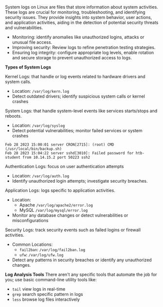 System logs on Linux are files that store information about system activities. These logs are crucial for monitoring, troubleshooting, and identifying security issues. They provide insights into system behavior, user actions, and application activities, aiding in the detection of potential security threats and vulnerabilities. 
- Monitoring: identify anomalies like unauthorized logins, attacks or unusual file access.
- Improving security: Review logs to refine penetration testing strategies.
- Ensuring log integrity: configure appropriate log levels, enable rotation and secure storage to prevent unauthorized access to logs.

**Types of System Logs**

Kernel Logs: that handle or log events related to hardware drivers and system calls.
- Location: `/var/log/kern.log`
- Detect outdated drivers; identify suspicious system calls or kernel crashes

System Logs: that handle system-level events like services starts/stops and reboots.
- Location: `/var/log/syslog`
- Detect potential vulnerabilities; monitor failed services or system crashes

```
Feb 28 2023 15:00:01 server CRON[2715]: (root) CMD (/usr/local/bin/backup.sh)
Feb 28 2023 15:04:22 server sshd[3010]: Failed password for htb-student from 10.14.15.2 port 50223 ssh2
```

Authentication Logs: focus on user authentication attempts
- Location: `/var/log/auth.log`
- Identify unauthorized login attempts; investigate security breaches.

Application Logs: logs specific to application activities.
- Location:
	- Apache `/var/log/apache2/error.log`
	- MySQL `/var/log/mysql/error.log`
- Monitor any database changes or detect vulnerabilities or misconfigurations

Security Logs: track security events such as failed logins or firewall activities.
- Common Locations:
	- `fail2ban`: `/var/log/fail2ban.log`
	- `ufw`: `/var/log/ufw.log`
- Detect any patterns in security breaches or identify any unauthorized changes.

**Log Analysis Tools**
There aren't any specific tools that automate the job for you; use basic command-line utility tools like:
- `tail` view logs in real-time
- `grep` search specific pattern in logs
- `less` browse log files interactively